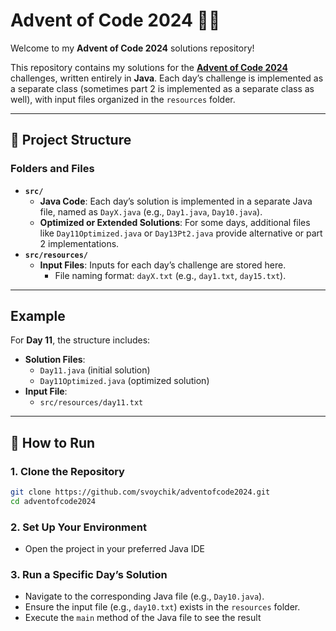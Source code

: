 # Advent of Code 2024 🎄✨

Welcome to my **Advent of Code 2024** solutions repository!  

This repository contains my solutions for the **[Advent of Code 2024](https://adventofcode.com/2024)** challenges, written entirely in **Java**. Each day’s challenge is implemented as a separate class (sometimes part 2 is implemented as a separate class as well), with input files organized in the `resources` folder.  

---

## 📂 Project Structure

### Folders and Files

- **`src/`**  
  - **Java Code**: Each day’s solution is implemented in a separate Java file, named as `DayX.java` (e.g., `Day1.java`, `Day10.java`).
  - **Optimized or Extended Solutions**: For some days, additional files like `Day11Optimized.java` or `Day13Pt2.java` provide alternative or part 2 implementations.
- **`src/resources/`**  
  - **Input Files**: Inputs for each day’s challenge are stored here.  
    - File naming format: `dayX.txt` (e.g., `day1.txt`, `day15.txt`).

---

## Example

For **Day 11**, the structure includes:
- **Solution Files**:
  - `Day11.java` (initial solution)  
  - `Day11Optimized.java` (optimized solution)  
- **Input File**:
  - `src/resources/day11.txt`

---

## 🚀 How to Run

### 1. Clone the Repository

```bash
git clone https://github.com/svoychik/adventofcode2024.git
cd adventofcode2024
```
### 2. Set Up Your Environment

- Open the project in your preferred Java IDE

### 3. Run a Specific Day’s Solution

- Navigate to the corresponding Java file (e.g., `Day10.java`).
- Ensure the input file (e.g., `day10.txt`) exists in the `resources` folder.
- Execute the `main` method of the Java file to see the result

